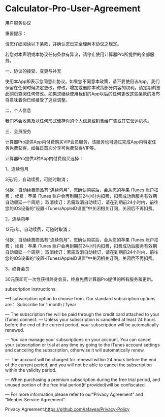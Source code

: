 # Calculator-Pro-User-Agreement
用户服务协议

重要提示：

请您仔细阅读以下条款，并确认您已完全理解本协议之规定。

若您对本声明或本协议任何条款有异议，请停止使用计算器Pro所提供的全部服务。

一、协议的接受、变更与补充

使用本App即表示您同意此协议。如果您不同意本政策，请不要使用该App。我们保留在任何时候决定更改，修改，增加或删除本政策部分内容的权利。请定期浏览此网页查阅任何修改。如果您继续使用我们的App以后的任何更改这些条款的发布将意味着你已经接受了这些调整。


二、个人信息

我们不会收集及以任何形式储存你的个人信息或销售给广告或其它营运机构。  

三、会员服务

计算器Pro提供App内付费购买VIP会员服务，该服务也可通过完成App内特定任务免费获得，如每日首次分享可免费获得VIP等。

计算器Pro提供3种App内付费购买选择：

1，连续包月

3元/月，自动续费，可随时取消；

付款：自动续费商品有“连续包月”，您确认购买后，会从您的苹果 iTunes 账户扣费；
续费：苹果 iTunes 账户会再到期前24小时内扣费，扣费成功后服务有效期自动顺延一个周期；
取消续订：若需取消自动续订，请在到期前24小时内，前往您的iOS设备的“设置-iTunes/AppleID设置”中关闭相关订阅，关闭后不再扣费。

2，连续包年

12元/年，自动续费，可随时取消；

付款：自动续费商品有“连续包月”，您确认购买后，会从您的苹果 iTunes 账户扣费；
续费：苹果 iTunes 账户会再到期前24小时内扣费，扣费成功后服务有效期自动顺延一个周期；
取消续订：若需取消自动续订，请在到期前24小时内，前往您的iOS设备的“设置-iTunes/AppleID设置”中关闭相关订阅，关闭后不再扣费。

3，终身会员

30元获即可一次性获得终身会员，终身免费计算器Pro提供的所有服务和更新。


subscription instructions:

—1 subscription option to choose from. Our standard subscription options are：
Subscribe for 1 month / 1year

— The subscription fee will be paid through the credit card attached to your iTunes connect.
— Unless your subscription is cancelled at least 24 hours before the end of the current period, your subscription will be automatically renewed.

— You can manage your subscriptions on your account. You can cancel your subscription or trial at any time by going to the iTunes account settings and canceling the subscription, otherwise it will automatically renew.

— The account will be charged for renewal within 24 hours before the end of the current period, and you will not be able to cancel the subscription within the validity period.

— When purchasing a premium subscription during the free trial period, and unused portion of the free trial period(if provided)will be confiscated.

— For more information,please refer to our“Privacy Agreement” and “Menber Service Agreement”.

Privacy Agreement:https://github.com/lafayea/Privacy-Policy
